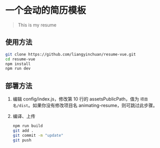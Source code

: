 # 一个会动的简历模板

> This is my resume

<!-- [预览](https://jirengu-inc.github.io/animating-resume/public/) -->

## 使用方法

``` bash
git clone https://github.com/liangyinchuan/resume-vue.git
cd resume-vue
npm install
npm run dev
```

## 部署方法


1. 编辑 config/index.js，修改第 10 行的 assetsPublicPath，值为 `项目名/dist`。如果你没有修改项目名 animating-resume，则可跳过此步骤。

2. 编译、上传
    ``` bash
    npm run build
    git add .
    git commit -m "update"
    git push
    ```




